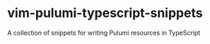 # vim-pulumi-typescript-snippets
A collection of snippets for writing Pulumi resources in TypeScript
